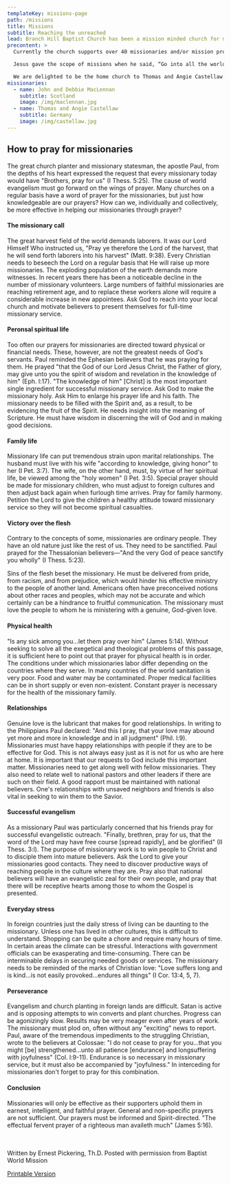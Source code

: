 ```yaml
---
templateKey: missions-page
path: /missions
title: Missions
subtitle: Reaching the unreached
lead: Branch Hill Baptist Church has been a mission minded church for many years and seeks to be supportive to those forwarding the Gospel of Jesus Christ around the world.
precontent: >
  Currently the church supports over 40 missionaries and/or mission projects worldwide. From the mountains of Papua New Guinea to the streets of South Africa, the reach of our missions program has been blessed of the Lord. Not only do we support mission endeavors, but we encourage and have taken many missions trips ourselves to places such as Belize, Mexico, Germany, and Québec.

  Jesus gave the scope of missions when he said, “Go into all the world and preach the gospel...” If you are looking for ideas on how to effectively pray for our missionaries and their needs, please take a look at the information below.

  We are delighted to be the home church to Thomas and Angie Castellaw who are serving in Germany and John and Debbie MacClennan who are serving in Scotland.
missionaries:
  - name: John and Debbie MacLennan
    subtitle: Scotland
    image: /img/maclennan.jpg
  - name: Thomas and Angie Castellaw
    subtitle: Germany
    image: /img/castellaw.jpg
---
```


## How to pray for missionaries

The great church planter and missionary statesman, the apostle Paul, from the depths of his heart expressed the request that every missionary today would have "Brothers, pray for us" (I Thess. 5:25). The cause of world evangelism must go forward on the wings of prayer. Many churches on a regular basis have a word of prayer for the missionaries, but just how knowledgeable are our prayers? How can we, individually and collectively, be more effective in helping our missionaries through prayer?

#### The missionary call

The great harvest field of the world demands laborers. It was our Lord Himself Who instructed us, "Pray ye therefore the Lord of the harvest, that he will send forth laborers into his harvest" (Matt. 9:38). Every Christian needs to beseech the Lord on a regular basis that He will raise up more missionaries. The exploding population of the earth demands more witnesses. In recent years there has been a noticeable decline in the number of missionary volunteers. Large numbers of faithful missionaries are reaching retirement age, and to replace these workers alone will require a considerable increase in new appointees. Ask God to reach into your local church and motivate believers to present themselves for full-time missionary service.

#### Peronsal spiritual life

Too often our prayers for missionaries are directed toward physical or financial needs. These, however, are not the greatest needs of God's servants. Paul reminded the Ephesian believers that he was praying for them. He prayed "that the God of our Lord Jesus Christ, the Father of glory, may give unto you the spirit of wisdom and revelation in the knowledge of him" (Eph. l:17). "The knowledge of him" [Christ] is the most important single ingredient for successful missionary service. Ask God to make the missionary holy. Ask Him to enlarge his prayer life and his faith. The missionary needs to be filled with the Spirit and, as a result, to be evidencing the fruit of the Spirit. He needs insight into the meaning of Scripture. He must have wisdom in discerning the will of God and in making good decisions.

#### Family life

Missionary life can put tremendous strain upon marital relationships. The husband must live with his wife "according to knowledge, giving honor" to her (I Pet. 3:7). The wife, on the other hand, must, by virtue of her spiritual life, be viewed among the "holy women" (I Pet. 3:5). Special prayer should be made for missionary children, who must adjust to foreign cultures and then adjust back again when furlough time arrives. Pray for family harmony. Petition the Lord to give the children a healthy attitude toward missionary service so they will not become spiritual casualties.

#### Victory over the flesh

Contrary to the concepts of some, missionaries are ordinary people. They have an old nature just like the rest of us. They need to be sanctified. Paul prayed for the Thessalonian believers—"And the very God of peace sanctify you wholly" (I Thess. 5:23).

Sins of the flesh beset the missionary. He must be delivered from pride, from racism, and from prejudice, which would hinder his effective ministry to the people of another land. Americans often have preconceived notions about other races and peoples, which may not be accurate and which certainly can be a hindrance to fruitful communication. The missionary must love the people to whom he is ministering with a genuine, God-given love.

#### Physical health

"Is any sick among you...let them pray over him" (James 5:14). Without seeking to solve all the exegetical and theological problems of this passage, it is sufficient here to point out that prayer for physical health is in order. The conditions under which missionaries labor differ depending on the countries where they serve. In many countries of the world sanitation is very poor. Food and water may be contaminated. Proper medical facilities can be in short supply or even non-existent. Constant prayer is necessary for the health of the missionary family.

#### Relationships

Genuine love is the lubricant that makes for good relationships. In writing to the Philippians Paul declared: "And this I pray, that your love may abound yet more and more in knowledge and in all judgment" (Phil. l:9). Missionaries must have happy relationships with people if they are to be effective for God. This is not always easy just as it is not for us who are here at home. It is important that our requests to God include this important matter. Missionaries need to get along well with fellow missionaries. They also need to relate well to national pastors and other leaders if there are such on their field. A good rapport must be maintained with national believers. One's relationships with unsaved neighbors and friends is also vital in seeking to win them to the Savior.

#### Successful evangelism

As a missionary Paul was particularly concerned that his friends pray for successful evangelistic outreach. "Finally, brethren, pray for us, that the word of the Lord may have free course [spread rapidly], and be glorified" (II Thess. 3:l). The purpose of missionary work is to win people to Christ and to disciple them into mature believers. Ask the Lord to give your missionaries good contacts. They need to discover productive ways of reaching people in the culture where they are. Pray also that national believers will have an evangelistic zeal for their own people, and pray that there will be receptive hearts among those to whom the Gospel is presented.

#### Everyday stress

In foreign countries just the daily stress of living can be daunting to the missionary. Unless one has lived in other cultures, this is difficult to understand. Shopping can be quite a chore and require many hours of time. In certain areas the climate can be stressful. Interactions with government officials can be exasperating and time-consuming. There can be interminable delays in securing needed goods or services. The missionary needs to be reminded of the marks of Christian love: "Love suffers long and is kind...is not easily provoked...endures all things" (I Cor. 13:4, 5, 7).

#### Perseverance

Evangelism and church planting in foreign lands are difficult. Satan is active and is opposing attempts to win converts and plant churches. Progress can be agonizingly slow. Results may be very meager even after years of work. The missionary must plod on, often without any "exciting" news to report. Paul, aware of the tremendous impediments to the struggling Christian, wrote to the believers at Colossae: "I do not cease to pray for you...that you might [be] strengthened...unto all patience [endurance] and longsuffering with joyfulness" (Col. l:9-11). Endurance is so necessary in missionary service, but it must also be accompanied by "joyfulness." In interceding for missionaries don't forget to pray for this combination.

#### Conclusion

Missionaries will only be effective as their supporters uphold them in earnest, intelligent, and faithful prayer. General and non-specific prayers are not sufficient. Our prayers must be informed and Spirit-directed. "The effectual fervent prayer of a righteous man availeth much" (James 5:16).
<br />
<br />
<br />

Written by Ernest Pickering, Th.D. Posted with permission from Baptist World Mission

[Printable Version](http://www.branchhill.org/resources/how-to-pray-for-missionaries.pdf)
